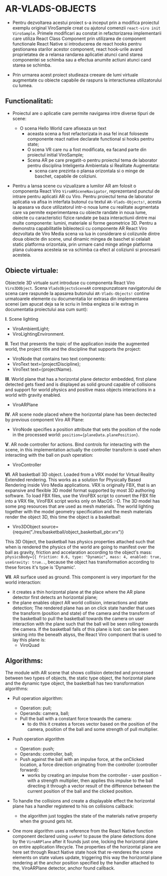 # AR-VLADS-OBJECTS

- Pentru dezvoltarea acestui proiect s-a inceput prin a modifica proiectul exemplu original ViroSample creat cu ajutorul comenzii `react-viro init ViroSample`. Primele modificari au constat in refactorizarea implementarii care utiliza React Class Component prin utilizarea de component functionale
React Native si introducerea de react hooks pentru gestionarea starilor acestor component, react hook-urile avand proprietatea de a relansa randarea aplicatiei atunci cand starea componentei se schimba sau a efectua anumite actiuni atunci cand starea se schimba.

- Prin urmarea acest proiect studieaza creeare de lumi virtuale augmentate cu obiecte capabile de raspuns la interactiunea utilizatorului cu lumea.

## Functionalitati:

- Proiectul are o aplicatie care permite navigarea intre diverse tipuri de scene:
     - O scena Hello World care afiseaza un text
        - aceasta scena a fost refactorizata in asa fel incat foloseste componente react native declarate functional si hooks pentru state;
        - O scena VR care nu a fost modificata, ea facand parte din proiectul initial ViroSample;
        - Scena AR pe care pregatit-o pentru proiectul tema de laborator pentru disciplina Inteligenta Ambientala si Realitate Augmentata:
            - scena care prezinta o plansa orizontala si o minge de baschet, capabile de coliziuni.

- Pentru a lansa scene cu vizualizare a lumilor AR am folosit o componenta React Viro `ViroARSceneNavigator`, reprezentand punctul de intrare pentru aplicatii AR cu Viro. Pentru proiectul tema de laborator aplicatia va afisa in interfata butonul cu textul `AR-Vlads-Objects!`, acesta la apasara va duce utilizatorul intr-o noua lume cu realitate augmentata care va permite experimentarea cu obiecte randate in noua lume, obiecte cu caracteristici fizice randate pe baza interactiunii dintre mai multe componente: lumini, materiale si forme geometrice 3D. Pentru a demonstra capabilitatile bibleotecii cu componente AR React Viro dezvoltata de Viro Media scena va lua in considerare si colizunile dintre doua obiecte din scene, unul dinamic mingea de baschet si celalalt static platforma orizontala, prin urmare cand minge atinge platforma plana culoarea acesteia se va schimba ca efect al coliziunii si procesarii acesteia.

## Obiecte virtuale:
Obiectele 3D virtuale sunt introduse cu componenta React Viro `Viro3DObject`. Scena `VladsObjectsSceneAR` corespunzatoare navigatorului de scena care raspunde la apasarea butonului `AR-Vlads-Objects!` contine urmatoarele elemente cu documentatia lor extrasa din implementarea scenei (am apucat deja sa le scriu in limba engleza si le extrag in documentatia proiectului asa cum sunt):

**I**. Scene lighting
 - ViroAmbientLight;
 - ViroLightingEnvironment.

**II**. Text that presents the topic of the application inside the augmented world, the project title and the discipline that supports the project:
- ViroNode that contains two text components:
- ViroText text={projectDiscipline};
- ViroText text={projectName}.

**III**. World plane that has a horizontal plane detector embedded, first plane detected gets fixed and is displayed as solid ground capable of collisions and support for world physics and positive mass objects interactions in a world with gravity enabled.
- ViroARPlane

**IV**. AR scene node placed where the horizontal plane has been dectected by previous component Viro AR Plane:
- ViroNode specifies a position attribute that sets the position of the node in the processed world: `position={planeData.planePosition}`.

**V**. AR node controller for actions. Bind controls for interacting with the scene, in this implementation actually the controller transform is used when interacting with the ball on push operation:
- ViroController

**VI**. AR basketball 3D object. Loaded from a VRX model for Virtual Reality Extended rendering. This works as a solution for Physically Based Rendering inside Viro Media applications. VRX is originally FBX, that is an expansive and flexible 3D model format supported by most 3D authoring software. To load FBX files, use the ViroFBX script to convert the FBX file into a VRX file, ViroFBX script works only on MacOS :-D. The 3D model has some png resources that are used as mesh materials. The world lighting together with the model geometry specification and the mesh materials render the object 3D, this time the object is a basketball:
- Viro3DObject source={require("./res/basketball/object_basketball_pbr.vrx")}

This 3D Object, the basketball has physics properties attached such that when is rendered the physics of the world are going to manifest over the ball as gravity, friction and accelaration according to the object's mass: `physicsBody={{ friction: 0.6, type: "Dynamic", mass: 4, enabled: true, useGravity: true..`, because the object has transformation according to these forces it's type is 'Dynamic'.

**VII**. AR surface used as ground. This component is very important for the world interaction:
- it creates a thin horizontal plane at the place where the AR plane detector first detects an horizontal plane;
- the plane enables object AR world collision, interactions and state detection;
The rendered plane has an on click state handler that uses the transform (position and state) of the camera and the transform of the basketball to pull the basketball towards the camera on user interaction with the plane such that the ball will be seen rolling towards the camera. If the basketball falls of this plane is lost: can be seen sinking into the beneath abyss, the React Viro component that is used to lay this plane is:
    - ViroQuad

## Algorithms:
The module with AR scene that shows collision detected and processed between two types of objects, the static type object, the horizontal plane and the dynamic type object, the basketball has two transformation algorithms:
- Pull operation algorithm:
    - Operation: pull;
    - Operands: camera, ball;
    - Pull the ball with a constant force towards the camera:
        - to do this it creates a forces vector based on the position of the camera, position of the ball and some strength of pull multiplier.
- Push operation algorithm
    - Operation: push;
    - Operands: controller, ball;
    - Push against the ball with an impulse force, at the onClicked location, a force direction originating from the controller (controller forward):
        - works by creating an impulse from the controller - user position - with a strength multiplier, then applies this impulse to the ball directing it through a vector result of the difference between the current position of the ball and the clicked position.

- To handle the collisions and create a displayable effect the horizontal plane has a handler registered to his on collisions callback:
    - the algorithm just toggles the state of the materials native property when the ground gets hit.
- One more algorithm uses a reference from the React Native function component declared using `useRef` to pause the plane detections done by the `ViroARPlane` after it founds just one, locking the horizontal plane on entire application lifecycle. The properties of the horizontal plane are here set through React Native state hook that re-renderes the scene elements on state values update, triggering this way the horizontal plane rendering at the anchor position specified by the handler attached to the, ViroARPlane detector, anchor found callback.
